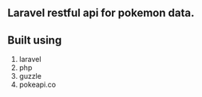 ## Laravel restful api for pokemon data.


## Built using

1. laravel
2. php
3. guzzle
4. pokeapi.co
